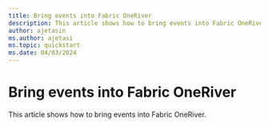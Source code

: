 ```yaml
---
title: Bring events into Fabric OneRiver
description: This article shows how to bring events into Fabric OneRiver. 
author: ajetasin
ms.author: ajetasi
ms.topic: quickstart
ms.date: 04/03/2024
---
```


# Bring events into Fabric OneRiver
This article shows how to bring events into Fabric OneRiver. 